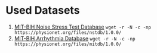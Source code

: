 
# Used Datasets

1. [MIT-BIH Noise Stress Test Database](https://physionet.org/content/nstdb/1.0.0/)
    `wget -r -N -c -np https://physionet.org/files/nstdb/1.0.0/`
2. [MIT-BIH Arrhythmia Database](https://physionet.org/content/mitdb/1.0.0/#files-panel)
    `wget -r -N -c -np https://physionet.org/files/mitdb/1.0.0/`